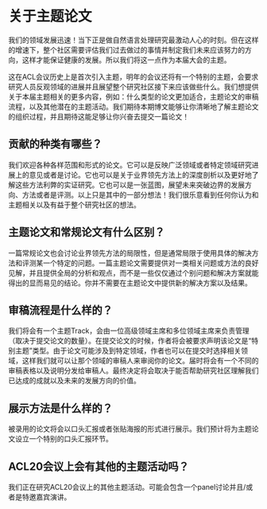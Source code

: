 # 关于主题论文
我们的领域发展迅速！当下正是做自然语言处理研究最激动人心的时刻。但在这样的增速下，整个社区需要评估我们过去做过的事情并制定我们未来应该努力的方向，这样才能保证健康的发展。所以我们将这一点作为本届大会的主题。

这在ACL会议历史上是首次引入主题，明年的会议还将有一个特别的主题，会要求研究人员反观领域的进展并且展望整个研究社区接下来应该做些什么。我们想提供关于本届主题相关的更多内容，例如：什么类型的论文更加适合，主题论文的审稿流程，以及其他潜在的主题活动。我们期待本期博文能够让你清晰地了解主题论文的组织过程，并且期待这能足够让你兴奋去提交一篇论文！

## 贡献的种类有哪些？
我们欢迎各种各样范围和形式的论文。它可以是反映广泛领域或者特定领域研究进展上的意见或者是讨论。它也可以是关于业界领先方法上的深度剖析以及更好地了解这些方法利弊的实证研究。它也可以是一张蓝图，展望未来突破边界的发展方向、方法或者是评测。以上只是其中的一部分想法！我们很乐意看到任何你认为和主题相关以及有益于整个研究社区的想法。

## 主题论文和常规论文有什么区别？
一篇常规论文也会讨论业界领先方法的局限性，但是通常局限于使用具体的解决方法和评测某一个特定的问题。一篇主题论文需要提供对一类相关问题或方法的良好见解，并且提供全局的分析和观点，而不是一些仅仅通过个别问题和解决方案就能得出的显而易见的结论。你并不需要在主题论文中提供新的解决方案以及结果。

## 审稿流程是什么样的？
我们将会有一个主题Track，会由一位高级领域主席和多位领域主席来负责管理（取决于提交论文的数量）。在提交论文的时候，作者将会被要求声明该论文是“特别主题”类型。由于论文可能涉及到特定领域，作者也可以在提交时选择相关领域，这样我们就可以让那个领域的审稿人来审阅你的论文。届时将会有一个不同的审稿表格以及说明分发给审稿人。最终决定将会取决于能否帮助研究社区理解我们已达成的成就以及未来的发展方向的价值。

## 展示方法是什么样的？
被录用的论文将会以口头汇报或者张贴海报的形式进行展示。我们预计将为主题论文设立一个特别的口头汇报环节。

## ACL20会议上会有其他的主题活动吗？
我们正在研究ACL20会议上的其他主题活动。可能会包含一个panel讨论并且/或者是特邀嘉宾演讲。
